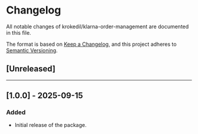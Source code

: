 # Changelog

All notable changes of krokedil/klarna-order-management are documented in this file.

The format is based on [Keep a Changelog](https://keepachangelog.com/en/1.0.0/),
and this project adheres to [Semantic Versioning](https://semver.org/spec/v2.0.0.html).

## [Unreleased]

------------------
## [1.0.0] - 2025-09-15

### Added

* Initial release of the package.
